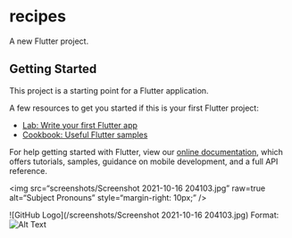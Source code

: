 # recipes

A new Flutter project.

## Getting Started

This project is a starting point for a Flutter application.

A few resources to get you started if this is your first Flutter project:

- [Lab: Write your first Flutter app](https://flutter.dev/docs/get-started/codelab)
- [Cookbook: Useful Flutter samples](https://flutter.dev/docs/cookbook)

For help getting started with Flutter, view our
[online documentation](https://flutter.dev/docs), which offers tutorials,
samples, guidance on mobile development, and a full API reference.

<img
src=“screenshots/Screenshot 2021-10-16 204103.jpg”
raw=true
alt=“Subject Pronouns”
style=“margin-right: 10px;”
/>

![GitHub Logo](/screenshots/Screenshot 2021-10-16 204103.jpg)
Format: ![Alt Text](url)
